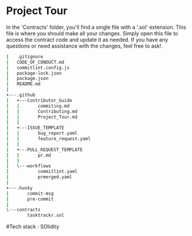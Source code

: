 # Project Tour

In the 'Contracts' folder, you'll find a single file with a '.sol' extension. This file is where you should make all your changes. Simply open this file to access the contract code and update it as needed. If you have any questions or need assistance with the changes, feel free to ask!.

```bash
|   .gitignore
|   CODE_OF_CONDUCT.md
|   commitlint.config.js
|   package-lock.json
|   package.json
|   README.md
|   
+---.github
|   +---Contributor_Guide
|   |       commiting.md
|   |       Contributing.md
|   |       Project_Tour.md
|   |       
|   +---ISSUE_TEMPLATE
|   |       bug_report.yaml
|   |       feature_request.yaml
|   |
|   +---PULL_REQUEST_TEMPLATE
|   |       pr.md
|   |
|   \---workflows
|           commitlint.yaml
|           prmerged.yaml
|
+---.husky
|       commit-msg
|       pre-commit
|
\---contracts
        tasktrackr.sol
```
#Tech stack :
SOlidity